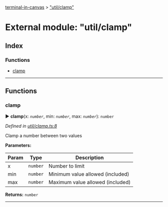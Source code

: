[terminal-in-canvas](../README.md) > ["util/clamp"](../modules/_util_clamp_.md)



# External module: "util/clamp"

## Index

### Functions

* [clamp](_util_clamp_.md#clamp)



---
## Functions
<a id="clamp"></a>

###  clamp

► **clamp**(x: *`number`*, min: *`number`*, max: *`number`*): `number`



*Defined in [util/clamp.ts:8](https://github.com/danikaze/terminal-in-canvas/blob/04a5bae/src/util/clamp.ts#L8)*



Clamp a number between two values


**Parameters:**

| Param | Type | Description |
| ------ | ------ | ------ |
| x | `number`   |  Number to limit |
| min | `number`   |  Minimum value allowed (included) |
| max | `number`   |  Maximum value allowed (included) |





**Returns:** `number`





___


